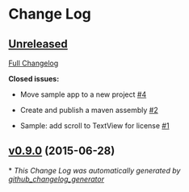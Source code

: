 # Change Log

## [Unreleased](https://github.com/bdiegel/android-aloha/tree/HEAD)

[Full Changelog](https://github.com/bdiegel/android-aloha/compare/v0.9.0...HEAD)

**Closed issues:**

- Move sample app to a new project [\#4](https://github.com/bdiegel/android-aloha/issues/4)

- Create and publish a maven assembly [\#2](https://github.com/bdiegel/android-aloha/issues/2)

- Sample: add scroll to TextView for license  [\#1](https://github.com/bdiegel/android-aloha/issues/1)

## [v0.9.0](https://github.com/bdiegel/android-aloha/tree/v0.9.0) (2015-06-28)



\* *This Change Log was automatically generated by [github_changelog_generator](https://github.com/skywinder/Github-Changelog-Generator)*
